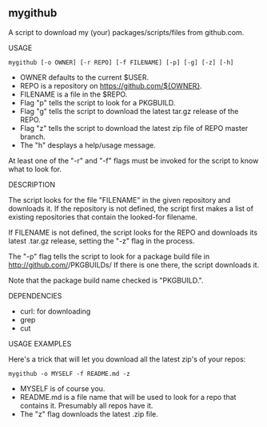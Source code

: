 mygithub
--------

A script to download my (your) packages/scripts/files from github.com.


USAGE

	mygithub [-o OWNER] [-r REPO] [-f FILENAME] [-p] [-g] [-z] [-h]

- OWNER defaults to the current $USER.
- REPO is a repository on https://github.com/${OWNER}.
- FILENAME is a file in the $REPO.
- Flag "p" tells the script to look for a PKGBUILD.
- Flag "g" tells the script to download the latest tar.gz release of the REPO.
- Flag "z" tells the script to download the latest zip file of REPO master branch.
- The "h" desplays a help/usage message.

At least one of the "-r" and "-f" flags must be invoked for the script to know what to look for.


DESCRIPTION

The script looks for the file "FILENAME" in the given repository and downloads it. If the repository is not defined, the script first makes a list of existing repositories that contain the looked-for filename.

If FILENAME is not defined, the script looks for the REPO and downloads its latest .tar.gz release, setting the "-z" flag in the process. 

The "-p" flag tells the script to look for a package build file in
	http://github.com/<OWNER>/PKGBUILDs/
If there is one there, the script downloads it.

Note that the package build name checked is "PKGBUILD.<REPO>".


DEPENDENCIES

- curl: for downloading
- grep
- cut


USAGE EXAMPLES

Here's a trick that will let you download all the latest zip's of your repos:

	mygithub -o MYSELF -f README.md -z

- MYSELF is of course you.
- README.md is a file name that will be used to look for a repo that contains it. Presumably all repos have it.
- The "z" flag downloads the latest <REPO>.zip file.
